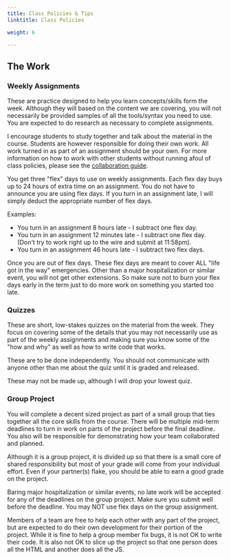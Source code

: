 ```yaml
---
title: Class Policies & Tips
linktitle: Class Policies

weight: 6

---
```


## The Work

### Weekly Assignments

These are practice designed to help you learn concepts/skills form the week. Although
they will based on the content we are covering, you will not necessarily be provided
samples of all the tools/syntax you need to use. You are expected to do research
as necessary to complete assignments.

I encourage students to study together and talk about the material in the course. Students
are however responsible for doing their own work. All work turned in as part of
an assignment should be your own. For more information on how to work with other students
without running afoul of class policies, please see the
[collaboration guide](http://computerscience.chemeketa.edu/guides/collaboration/).

You get three "flex" days to use on weekly assignments. Each flex day buys up to 24 hours
of extra time on an assignment. You do not have to announce you are using flex days. If you turn
in an assignment late, I will simply deduct the appropriate number of flex days.

Examples:

* You turn in an assignment 8 hours late - I subtract one flex day.
* You turn in an assignment 12 minutes late - I subtract one flex day. (Don't try to
work right up to the wire and submit at 11:58pm).
* You turn in an assignment 46 hours late - I subtract two flex days.

Once you are out of flex days. These flex days are meant to cover ALL "life got in the
way" emergencies. Other than a major hospitalization or similar event, you will not
get other extensions. So make sure not to burn your flex days early in the term
just to do more work on something you started too late.

### Quizzes

These are short, low-stakes quizzes on the material from the week. They focus on
covering some of the details that you may not necessarily use as part of the weekly
assignments and making sure you know some of the "how and why" as well as how to write
code that works.

These are to be done independently. You should not communicate with anyone other than me
about the quiz until it is graded and released.

These may not be made up, although I will drop your lowest quiz.

### Group Project

You will complete a decent sized project as part of a small group that ties together
all the core skills from the course. There will be multiple mid-term deadlines to turn
in work on parts of the project before the final deadline. You also will be responsible
for demonstrating how your team collaborated and planned.

Although it is a group project, it is divided up so that there is a small core of shared
responsibility but most of your grade will come from your individual effort. Even if your
partner(s) flake, you should be able to earn a good grade on the project.

Baring major hospitalization or similar events, no late work will be accepted for any
of the deadlines on the group project. Make sure you submit well before the deadline.
You may NOT use flex days on the group assignment.

Members of a team are free to help each other with any part of the project, but are
expected to do their own development for their portion of the project. While it is
fine to help a group member fix bugs, it is not OK to write their code. It is also
not OK to slice up the project so that one person does all the HTML and another does
all the JS.

